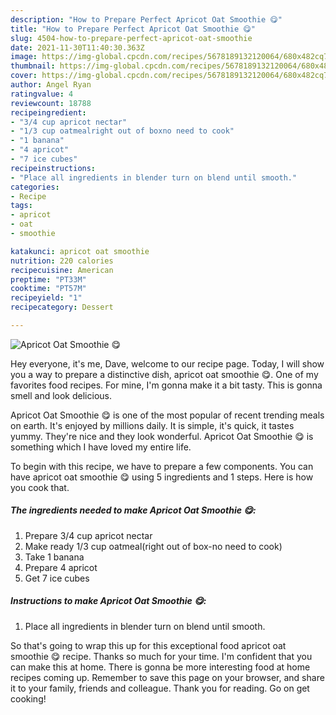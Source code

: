```yaml
---
description: "How to Prepare Perfect Apricot Oat Smoothie 😋"
title: "How to Prepare Perfect Apricot Oat Smoothie 😋"
slug: 4504-how-to-prepare-perfect-apricot-oat-smoothie
date: 2021-11-30T11:40:30.363Z
image: https://img-global.cpcdn.com/recipes/5678189132120064/680x482cq70/apricot-oat-smoothie-recipe-main-photo.jpg
thumbnail: https://img-global.cpcdn.com/recipes/5678189132120064/680x482cq70/apricot-oat-smoothie-recipe-main-photo.jpg
cover: https://img-global.cpcdn.com/recipes/5678189132120064/680x482cq70/apricot-oat-smoothie-recipe-main-photo.jpg
author: Angel Ryan
ratingvalue: 4
reviewcount: 18788
recipeingredient:
- "3/4 cup apricot nectar"
- "1/3 cup oatmealright out of boxno need to cook"
- "1 banana"
- "4 apricot"
- "7 ice cubes"
recipeinstructions:
- "Place all ingredients in blender turn on blend until smooth."
categories:
- Recipe
tags:
- apricot
- oat
- smoothie

katakunci: apricot oat smoothie 
nutrition: 220 calories
recipecuisine: American
preptime: "PT33M"
cooktime: "PT57M"
recipeyield: "1"
recipecategory: Dessert

---
```



![Apricot Oat Smoothie 😋](https://img-global.cpcdn.com/recipes/5678189132120064/680x482cq70/apricot-oat-smoothie-recipe-main-photo.jpg)

Hey everyone, it's me, Dave, welcome to our recipe page. Today, I will show you a way to prepare a distinctive dish, apricot oat smoothie 😋. One of my favorites food recipes. For mine, I'm gonna make it a bit tasty. This is gonna smell and look delicious.

Apricot Oat Smoothie 😋 is one of the most popular of recent trending meals on earth. It's enjoyed by millions daily. It is simple, it's quick, it tastes yummy. They're nice and they look wonderful. Apricot Oat Smoothie 😋 is something which I have loved my entire life.




To begin with this recipe, we have to prepare a few components. You can have apricot oat smoothie 😋 using 5 ingredients and 1 steps. Here is how you cook that.

<!--inarticleads1-->

##### The ingredients needed to make Apricot Oat Smoothie 😋:

1. Prepare 3/4 cup apricot nectar
1. Make ready 1/3 cup oatmeal(right out of box-no need to cook)
1. Take 1 banana
1. Prepare 4 apricot
1. Get 7 ice cubes




<!--inarticleads2-->

##### Instructions to make Apricot Oat Smoothie 😋:

1. Place all ingredients in blender turn on blend until smooth.




So that's going to wrap this up for this exceptional food apricot oat smoothie 😋 recipe. Thanks so much for your time. I'm confident that you can make this at home. There is gonna be more interesting food at home recipes coming up. Remember to save this page on your browser, and share it to your family, friends and colleague. Thank you for reading. Go on get cooking!
